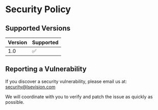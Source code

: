 # Security Policy

## Supported Versions
| Version | Supported |
| ------- | --------- |
| 1.0     | ✅         |

## Reporting a Vulnerability
If you discover a security vulnerability, please email us at: security@lsevision.com

We will coordinate with you to verify and patch the issue as quickly as possible.
